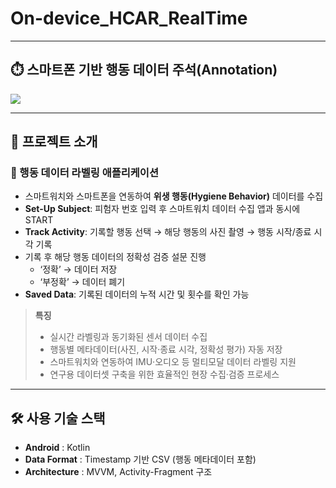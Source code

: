 # On-device_HCAR_RealTime

---

## ⏱️ 스마트폰 기반 행동 데이터 주석(Annotation)
<img src="https://github.com/user-attachments/assets/d79c0bf6-ab4c-4f2f-93e1-b0fcbbde8d37">

---

## 📑 프로젝트 소개
### 👤 행동 데이터 라벨링 애플리케이션
- 스마트워치와 스마트폰을 연동하여 **위생 행동(Hygiene Behavior)** 데이터를 수집
- **Set-Up Subject**: 피험자 번호 입력 후 스마트워치 데이터 수집 앱과 동시에 START
- **Track Activity**: 기록할 행동 선택 → 해당 행동의 사진 촬영 → 행동 시작/종료 시각 기록
- 기록 후 해당 행동 데이터의 정확성 검증 설문 진행  
  - ‘정확’ → 데이터 저장  
  - ‘부정확’ → 데이터 폐기
- **Saved Data**: 기록된 데이터의 누적 시간 및 횟수를 확인 가능

> **특징**  
> - 실시간 라벨링과 동기화된 센서 데이터 수집
> - 행동별 메타데이터(사진, 시작·종료 시각, 정확성 평가) 자동 저장
> - 스마트워치와 연동하여 IMU·오디오 등 멀티모달 데이터 라벨링 지원
> - 연구용 데이터셋 구축을 위한 효율적인 현장 수집·검증 프로세스

---

## 🛠 사용 기술 스택
- **Android** : Kotlin  
- **Data Format** : Timestamp 기반 CSV (행동 메타데이터 포함)  
- **Architecture** : MVVM, Activity-Fragment 구조  
